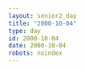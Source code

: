 ```yaml
---
layout: senior2_day
title: "2000-10-04"
type: day
id: 2000-10-04
date: 2000-10-04
robots: noindex
---
```


